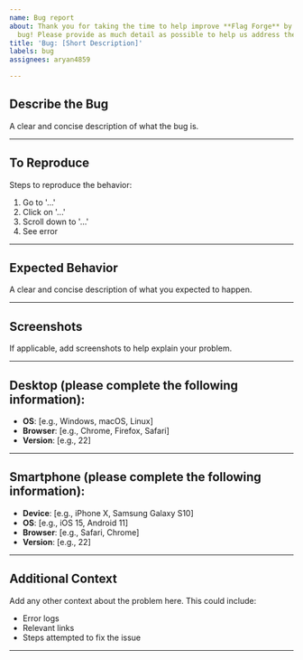 ```yaml
---
name: Bug report
about: Thank you for taking the time to help improve **Flag Forge** by reporting a
  bug! Please provide as much detail as possible to help us address the issue efficiently.
title: 'Bug: [Short Description]'
labels: bug
assignees: aryan4859

---
```


## Describe the Bug  
A clear and concise description of what the bug is.

---

## To Reproduce  
Steps to reproduce the behavior:
1. Go to '...'
2. Click on '...'
3. Scroll down to '...'
4. See error

---

## Expected Behavior  
A clear and concise description of what you expected to happen.

---

## Screenshots  
If applicable, add screenshots to help explain your problem.  

---

## Desktop (please complete the following information):  
- **OS**: [e.g., Windows, macOS, Linux]  
- **Browser**: [e.g., Chrome, Firefox, Safari]  
- **Version**: [e.g., 22]  

---

## Smartphone (please complete the following information):  
- **Device**: [e.g., iPhone X, Samsung Galaxy S10]  
- **OS**: [e.g., iOS 15, Android 11]  
- **Browser**: [e.g., Safari, Chrome]  
- **Version**: [e.g., 22]  

---

## Additional Context  
Add any other context about the problem here. This could include:  
- Error logs  
- Relevant links  
- Steps attempted to fix the issue  

---
